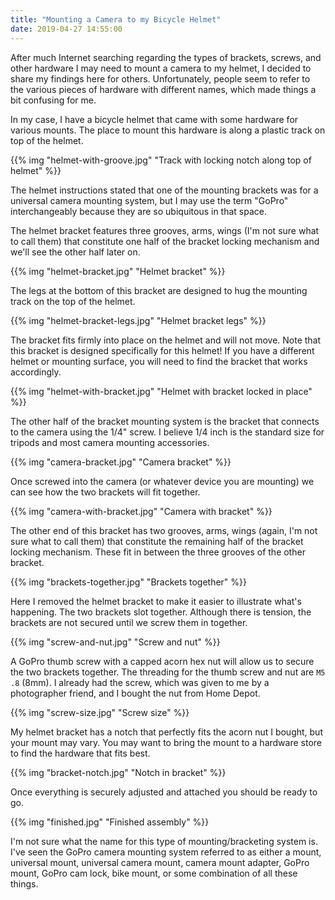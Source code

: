 ```yaml
---
title: "Mounting a Camera to my Bicycle Helmet"
date: 2019-04-27 14:55:00
---
```


After much Internet searching regarding the types of brackets, screws, and other hardware I may need to mount a camera to my helmet, I decided to share my findings here for others. Unfortunately, people seem to refer to the various pieces of hardware with different names, which made things a bit confusing for me.

In my case, I have a bicycle helmet that came with some hardware for various mounts. The place to mount this hardware is along a plastic track on top of the helmet.

{{% img "helmet-with-groove.jpg" "Track with locking notch along top of helmet" %}}

The helmet instructions stated that one of the mounting brackets was for a universal camera mounting system, but I may use the term "GoPro" interchangeably because they are so ubiquitous in that space.

The helmet bracket features three grooves, arms, wings (I'm not sure what to call them) that constitute one half of the bracket locking mechanism and we'll see the other half later on.

{{% img "helmet-bracket.jpg" "Helmet bracket" %}}

The legs at the bottom of this bracket are designed to hug the mounting track on the top of the helmet.

{{% img "helmet-bracket-legs.jpg" "Helmet bracket legs" %}}

The bracket fits firmly into place on the helmet and will not move. Note that this bracket is designed specifically for this helmet! If you have a different helmet or mounting surface, you will need to find the bracket that works accordingly.

{{% img "helmet-with-bracket.jpg" "Helmet with bracket locked in place" %}}

The other half of the bracket mounting system is the bracket that connects to the camera using the 1/4" screw. I believe 1/4 inch is the standard size for tripods and most camera mounting accessories.

{{% img "camera-bracket.jpg" "Camera bracket" %}}

Once screwed into the camera (or whatever device you are mounting) we can see how the two brackets will fit together.

{{% img "camera-with-bracket.jpg" "Camera with bracket" %}}

The other end of this bracket has two grooves, arms, wings (again, I'm not sure what to call them) that constitute the remaining half of the bracket locking mechanism. These fit in between the three grooves of the other bracket.

{{% img "brackets-together.jpg" "Brackets together" %}}

Here I removed the helmet bracket to make it easier to illustrate what's happening. The two brackets slot together. Although there is tension, the brackets are not secured until we screw them in together.

{{% img "screw-and-nut.jpg" "Screw and nut" %}}

A GoPro thumb screw with a capped acorn hex nut will allow us to secure the two brackets together. The threading for the thumb screw and nut are `M5 .8` (8mm). I already had the screw, which was given to me by a photographer friend, and I bought the nut from Home Depot.

{{% img "screw-size.jpg" "Screw size" %}}

My helmet bracket has a notch that perfectly fits the acorn nut I bought, but your mount may vary. You may want to bring the mount to a hardware store to find the hardware that fits best.

{{% img "bracket-notch.jpg" "Notch in bracket" %}}

Once everything is securely adjusted and attached you should be ready to go.

{{% img "finished.jpg" "Finished assembly" %}}

I'm not sure what the name for this type of mounting/bracketing system is. I've seen the GoPro camera mounting system referred to as either a mount, universal mount, universal camera mount, camera mount adapter, GoPro mount, GoPro cam lock, bike mount, or some combination of all these things.
